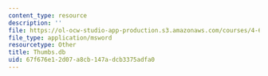 ```yaml
---
content_type: resource
description: ''
file: https://ol-ocw-studio-app-production.s3.amazonaws.com/courses/4-615-the-architecture-of-cairo-spring-2002/67f676e12d07a8cb147adcb3375adfa0_Thumbs.db
file_type: application/msword
resourcetype: Other
title: Thumbs.db
uid: 67f676e1-2d07-a8cb-147a-dcb3375adfa0
---
```

